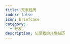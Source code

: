 ```yaml
---
title: 开发经历
index: false
icon: briefcase
category:
  - 开发
description: 记录我的开发经历
---
```


<Catalog />